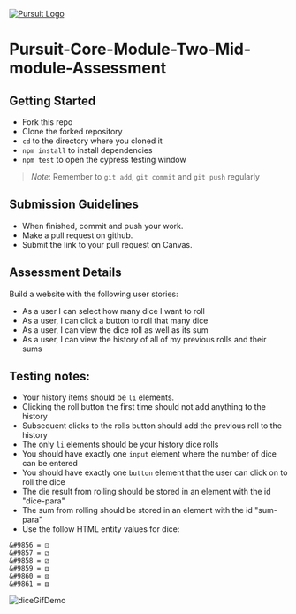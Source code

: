 [![Pursuit Logo](https://avatars1.githubusercontent.com/u/5825944?s=200&v=4)](https://pursuit.org)

# Pursuit-Core-Module-Two-Mid-module-Assessment

## Getting Started 
* Fork this repo
* Clone the forked repository 
* `cd` to the directory where you cloned it
* `npm install` to install dependencies 
* `npm test` to open the cypress testing window

> *Note*: Remember to `git add`, `git commit` and `git push` regularly

## Submission Guidelines
  * When finished, commit and push your work.
  * Make a pull request on github.
  * Submit the link to your pull request on Canvas. 


## Assessment Details

Build a website with the following user stories:

- As a user I can select how many dice I want to roll
- As a user, I can click a button to roll that many dice
- As a user, I can view the dice roll as well as its sum
- As a user, I can view the history of all of my previous rolls and their sums

## Testing notes:

- Your history items should be `li` elements.
- Clicking the roll button the first time should not add anything to the history
- Subsequent clicks to the rolls button should add the previous roll to the history
- The only `li` elements should be your history dice rolls
- You should have exactly one `input` element where the number of dice can be entered
- You should have exactly one `button` element that the user can click on to roll the dice
- The die result from rolling should be stored in an element with the id "dice-para"
- The sum from rolling should be stored in an element with the id "sum-para"
- Use the follow HTML entity values for dice:

```
&#9856 = ⚀
&#9857 = ⚁
&#9858 = ⚂
&#9859 = ⚃
&#9860 = ⚄
&#9861 = ⚅
```

![diceGifDemo](./diceRolling.gif)